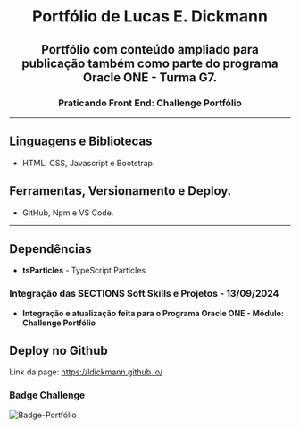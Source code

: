 <div align="center">
  <h1>Portfólio de Lucas E. Dickmann</h1>
  <h2>Portfólio com conteúdo ampliado para publicação também como parte do programa Oracle ONE - Turma G7.</h2>
  <h3>Praticando Front End: Challenge Portfólio</h3>
</div>

---

## Linguagens e Bibliotecas

* HTML, CSS, Javascript e Bootstrap.

## Ferramentas, Versionamento e Deploy.
* GitHub, Npm e VS Code.

---

## Dependências

* **tsParticles** - TypeScript Particles

### Integração das SECTIONS Soft Skills e Projetos - 13/09/2024
* **Integração e atualização feita para o Programa Oracle ONE - Módulo: Challenge Portfólio**

## Deploy no Github

Link da page: https://ldickmann.github.io/

### Badge Challenge

![Badge-Portfólio](https://github.com/user-attachments/assets/d0175434-2ea0-4304-a451-843e351edd23)
